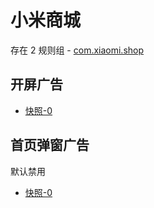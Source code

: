 # 小米商城

存在 2 规则组 - [com.xiaomi.shop](/src/apps/com.xiaomi.shop.ts)

## 开屏广告

- [快照-0](https://i.gkd.li/import/12472631)

## 首页弹窗广告

默认禁用

- [快照-0](https://i.gkd.li/import/12649330)
